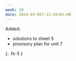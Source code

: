 ```yaml
---
week: 10
date: 2024-03-05T:11:26+01:00
---
```


Added:

- solutions to sheet 5
- provisory plan for unit 7




{: .fs-5 }
